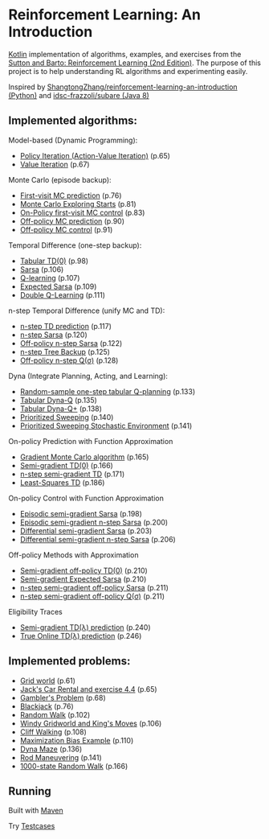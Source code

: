# Reinforcement Learning: An Introduction

[Kotlin](https://kotlinlang.org/) implementation of algorithms, examples, and exercises from the [Sutton and Barto: Reinforcement Learning (2nd Edition)](http://incompleteideas.net/sutton/book/bookdraft2017nov5.pdf). The purpose of this project is to help understanding RL algorithms and experimenting easily. 

Inspired by [ShangtongZhang/reinforcement-learning-an-introduction (Python)](https://github.com/ShangtongZhang/reinforcement-learning-an-introduction)
and [idsc-frazzoli/subare (Java 8)](https://github.com/idsc-frazzoli/subare)

## Implemented algorithms:
Model-based (Dynamic Programming):
* [Policy Iteration (Action-Value Iteration)](src/main/kotlin/lab/mars/rl/algo/dp/PolicyIteration.kt) (p.65)
* [Value Iteration](src/main/kotlin/lab/mars/rl/algo/dp/ValueIteration.kt)  (p.67)

Monte Carlo (episode backup):
* [First-visit MC prediction](src/main/kotlin/lab/mars/rl/algo/mc/Prediction.kt) (p.76)
* [Monte Carlo Exploring Starts](src/main/kotlin/lab/mars/rl/algo/mc/ExploringStarts.kt) (p.81)
* [On-Policy first-visit MC control](src/main/kotlin/lab/mars/rl/algo/mc/On-Policy%20Optimal.kt) (p.83)
* [Off-policy MC prediction](src/main/kotlin/lab/mars/rl/algo/mc/Off-Policy%20Prediction.kt) (p.90)
* [Off-policy MC control](src/main/kotlin/lab/mars/rl/algo/mc/Off-policy%20Optimal.kt) (p.91)

Temporal Difference (one-step backup):
* [Tabular TD(0)](src/main/kotlin/lab/mars/rl/algo/td/Prediction.kt) (p.98)
* [Sarsa](src/main/kotlin/lab/mars/rl/algo/td/Sarsa.kt) (p.106)
* [Q-learning](src/main/kotlin/lab/mars/rl/algo/td/QLearning.kt) (p.107)
* [Expected Sarsa](src/main/kotlin/lab/mars/rl/algo/td/ExpectedSarsa.kt) (p.109)
* [Double Q-Learning](src/main/kotlin/lab/mars/rl/algo/td/DoubleQLearning.kt) (p.111)

n-step Temporal Difference (unify MC and TD):
* [n-step TD prediction](src/main/kotlin/lab/mars/rl/algo/ntd/Prediction.kt) (p.117)
* [n-step Sarsa](src/main/kotlin/lab/mars/rl/algo/ntd/Sarsa.kt) (p.120)
* [Off-policy n-step Sarsa](src/main/kotlin/lab/mars/rl/algo/ntd/Off-policy%20Sarsa.kt) (p.122)
* [n-step Tree Backup](src/main/kotlin/lab/mars/rl/algo/ntd/Treebackup.kt) (p.125)
* [Off-policy n-step Q(σ)](src/main/kotlin/lab/mars/rl/algo/ntd/Off-policy%20Q%20sigma.kt) (p.128)

Dyna (Integrate Planning, Acting, and Learning):
* [Random-sample one-step tabular Q-planning](src/main/kotlin/lab/mars/rl/algo/dyna/RandomSampleOneStepTabularQLearning.kt) (p.133)
* [Tabular Dyna-Q](src/main/kotlin/lab/mars/rl/algo/dyna/Dyna-Q.kt) (p.135)
* [Tabular Dyna-Q+](src/main/kotlin/lab/mars/rl/algo/dyna/Dyna-Q+.kt) (p.138)
* [Prioritized Sweeping](src/main/kotlin/lab/mars/rl/algo/dyna/PrioritizedSweeping.kt) (p.140)
* [Prioritized Sweeping Stochastic Environment](src/main/kotlin/lab/mars/rl/algo/dyna/PrioritizedSweepingStochasticEnv.kt) (p.141)

On-policy Prediction with Function Approximation
* [Gradient Monte Carlo algorithm](src/main/kotlin/lab/mars/rl/algo/func_approx/prediction/Gradient%20Monte%20Carlo%20algorithm.kt) (p.165)
* [Semi-gradient TD(0)](src/main/kotlin/lab/mars/rl/algo/func_approx/prediction/Semi-gradient%20TD(0).kt) (p.166)
* [n-step semi-gradient TD](src/main/kotlin/lab/mars/rl/algo/func_approx/prediction/n-step%20semi-gradient%20TD.kt) (p.171)
* [Least-Squares TD](src/main/kotlin/lab/mars/rl/algo/func_approx/prediction/LSTD.kt) (p.186)

On-policy Control with Function Approximation
* [Episodic semi-gradient Sarsa](src/main/kotlin/lab/mars/rl/algo/func_approx/on_policy_control/Episodic%20semi-gradient%20n-step%20Sarsa.kt) (p.198)
* [Episodic semi-gradient n-step Sarsa](src/main/kotlin/lab/mars/rl/algo/func_approx/on_policy_control/Episodic%20semi-gradient%20n-step%20Sarsa.kt) (p.200)
* [Differential semi-gradient Sarsa](src/main/kotlin/lab/mars/rl/algo/func_approx/on_policy_control/Differential%20semi-gradient%20Sarsa.kt) (p.203)
* [Differential semi-gradient n-step Sarsa](src/main/kotlin/lab/mars/rl/algo/func_approx/on_policy_control/Differential%20semi-gradient%20n-step%20Sarsa.kt) (p.206)

Off-policy Methods with Approximation
* [Semi-gradient off-policy TD(0)](src/main/kotlin/lab/mars/rl/algo/func_approx/off_policy/Semi-gradient%20off-policy%20TD(0).kt) (p.210)
* [Semi-gradient Expected Sarsa](src/main/kotlin/lab/mars/rl/algo/func_approx/off_policy/Semi-gradient%20Expected%20Sarsa.kt) (p.210)
* [n-step semi-gradient off-policy Sarsa](src/main/kotlin/lab/mars/rl/algo/func_approx/off_policy/n-step%20semi-gradient%20off-policy%20sarsa.kt) (p.211)
* [n-step semi-gradient off-policy Q(σ)](src/main/kotlin/lab/mars/rl/algo/func_approx/off_policy/n-step%20semi-gradient%20off-policy%20Q(σ).kt) (p.211)

Eligibility Traces
* [Semi-gradient TD(λ) prediction](src/main/kotlin/lab/mars/rl/algo/eligibility_trace/Semi-gradient%20TD(λ)%20prediction.kt) (p.240)
* [True Online TD(λ) prediction](src/main/kotlin/lab/mars/rl/algo/eligibility_trace/True%20Online%20TD(λ)%20prediction.kt) (p.246)

## Implemented problems:
* [Grid world](src/main/kotlin/lab/mars/rl/problem/GridWorld.kt) (p.61)
* [Jack's Car Rental and exercise 4.4](src/main/kotlin/lab/mars/rl/problem/CarRental.kt) (p.65)
* [Gambler's Problem](src/main/kotlin/lab/mars/rl/problem/Gambler.kt) (p.68)
* [Blackjack](src/main/kotlin/lab/mars/rl/problem/Blackjack.kt) (p.76)
* [Random Walk](src/main/kotlin/lab/mars/rl/problem/RandomWalk.kt) (p.102)
* [Windy Gridworld and King's Moves](src/main/kotlin/lab/mars/rl/problem/WindyGridworld.kt) (p.106)
* [Cliff Walking](src/main/kotlin/lab/mars/rl/problem/CliffWalking.kt) (p.108)
* [Maximization Bias Example](src/main/kotlin/lab/mars/rl/problem/MaximizationBias.kt) (p.110)
* [Dyna Maze](src/main/kotlin/lab/mars/rl/problem/DynaMaze.kt) (p.136)
* [Rod Maneuvering](src/main/kotlin/lab/mars/rl/problem/RodManeuvering.kt) (p.141)
* [1000-state Random Walk](src/main/kotlin/lab/mars/rl/problem/1000-state%20RandomWalk.kt) (p.166)

## Running
Built with [Maven](https://maven.apache.org/) 

Try [Testcases](src/test/kotlin/lab/mars/rl/model/impl)

